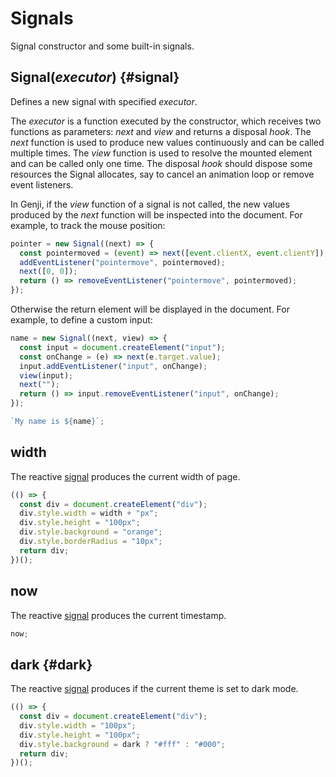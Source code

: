 # Signals

Signal constructor and some built-in signals.

## Signal(_executor_) {#signal}

Defines a new signal with specified _executor_.

The _executor_ is a function executed by the constructor, which receives two functions as parameters: _next_ and _view_ and returns a disposal _hook_. The _next_ function is used to produce new values continuously and can be called multiple times. The _view_ function is used to resolve the mounted element and can be called only one time. The disposal _hook_ should dispose some resources the Signal allocates, say to cancel an animation loop or remove event listeners.

In Genji, if the _view_ function of a signal is not called, the new values produced by the _next_ function will be inspected into the document. For example, to track the mouse position:

```js eval
pointer = new Signal((next) => {
  const pointermoved = (event) => next([event.clientX, event.clientY]);
  addEventListener("pointermove", pointermoved);
  next([0, 0]);
  return () => removeEventListener("pointermove", pointermoved);
});
```

Otherwise the return element will be displayed in the document. For example, to define a custom input:

```js eval
name = new Signal((next, view) => {
  const input = document.createElement("input");
  const onChange = (e) => next(e.target.value);
  input.addEventListener("input", onChange);
  view(input);
  next("");
  return () => input.removeEventListener("input", onChange);
});
```

```js eval
`My name is ${name}`;
```

## width

The reactive [signal](#signal) produces the current width of page.

```js eval
(() => {
  const div = document.createElement("div");
  div.style.width = width + "px";
  div.style.height = "100px";
  div.style.background = "orange";
  div.style.borderRadius = "10px";
  return div;
})();
```

## now

The reactive [signal](#signal) produces the current timestamp.

```js eval
now;
```

## dark <VersionBadge version="0.2.2" /> {#dark}

The reactive [signal](#signal) produces if the current theme is set to dark mode.

```js eval
(() => {
  const div = document.createElement("div");
  div.style.width = "100px";
  div.style.height = "100px";
  div.style.background = dark ? "#fff" : "#000";
  return div;
})();
```

